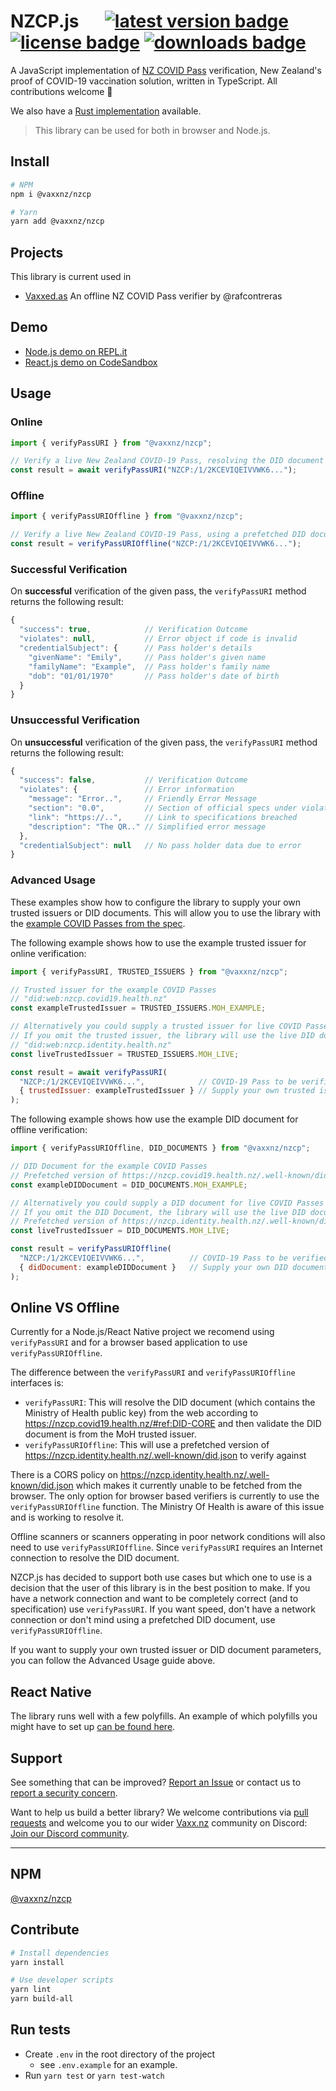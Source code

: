 # NZCP.js &emsp; [![latest version badge]][npm] [![license badge]][license] [![downloads badge]][npm]

[latest version badge]: https://img.shields.io/npm/v/@vaxxnz/nzcp
[license badge]: https://img.shields.io/npm/l/@vaxxnz/nzcp
[downloads badge]: https://img.shields.io/npm/dw/@vaxxnz/nzcp
[npm]: https://www.npmjs.com/package/@vaxxnz/nzcp
[license]: https://github.com/vaxxnz/nzcp-js/blob/main/LICENSE

A JavaScript implementation of [NZ COVID Pass](https://github.com/minhealthnz/nzcovidpass-spec) verification, New Zealand's proof of COVID-19 vaccination solution, written in TypeScript. All contributions welcome 🥳

We also have a [Rust implementation](https://github.com/vaxxnz/nzcp-rust/) available.

> This library can be used for both in browser and Node.js.

## Install

```bash
# NPM
npm i @vaxxnz/nzcp

# Yarn
yarn add @vaxxnz/nzcp
```

## Projects

This library is current used in

- [Vaxxed.as](https://vaxxed.as) An offline NZ COVID Pass verifier by @rafcontreras

## Demo

- [Node.js demo on REPL.it](https://replit.com/@noway1/NZCPjs-demo)
- [React.js demo on CodeSandbox](https://codesandbox.io/s/nzcpjs-demo-4vjgb)

## Usage

### Online

```javascript
import { verifyPassURI } from "@vaxxnz/nzcp";

// Verify a live New Zealand COVID-19 Pass, resolving the DID document
const result = await verifyPassURI("NZCP:/1/2KCEVIQEIVVWK6...");
```

### Offline

```javascript
import { verifyPassURIOffline } from "@vaxxnz/nzcp";

// Verify a live New Zealand COVID-19 Pass, using a prefetched DID document
const result = verifyPassURIOffline("NZCP:/1/2KCEVIQEIVVWK6...");
```

### Successful Verification

On **successful** verification of the given pass, the `verifyPassURI` method returns the following result:

```javascript
{
  "success": true,            // Verification Outcome
  "violates": null,           // Error object if code is invalid
  "credentialSubject": {      // Pass holder's details
    "givenName": "Emily",     // Pass holder's given name
    "familyName": "Example",  // Pass holder's family name
    "dob": "01/01/1970"       // Pass holder's date of birth
  }
}
```

### Unsuccessful Verification

On **unsuccessful** verification of the given pass, the `verifyPassURI` method returns the following result:

```javascript
{
  "success": false,           // Verification Outcome
  "violates": {               // Error information
    "message": "Error..",     // Friendly Error Message
    "section": "0.0",         // Section of official specs under violation
    "link": "https://..",     // Link to specifications breached
    "description": "The QR.." // Simplified error message
  },
  "credentialSubject": null   // No pass holder data due to error
}
```


### Advanced Usage

These examples show how to configure the library to supply your own trusted issuers or DID documents. This will allow you to use the library with the [example COVID Passes from the spec](https://nzcp.covid19.health.nz/#valid-worked-example).


The following example shows how to use the example trusted issuer for online verification:

```javascript
import { verifyPassURI, TRUSTED_ISSUERS } from "@vaxxnz/nzcp";

// Trusted issuer for the example COVID Passes
// "did:web:nzcp.covid19.health.nz"
const exampleTrustedIssuer = TRUSTED_ISSUERS.MOH_EXAMPLE;

// Alternatively you could supply a trusted issuer for live COVID Passes
// If you omit the trusted issuer, the library will use the live DID document
// "did:web:nzcp.identity.health.nz"
const liveTrustedIssuer = TRUSTED_ISSUERS.MOH_LIVE;

const result = await verifyPassURI(
  "NZCP:/1/2KCEVIQEIVVWK6...",            // COVID-19 Pass to be verified
  { trustedIssuer: exampleTrustedIssuer } // Supply your own trusted issuer to overwrite the default
);
```

The following example shows how use the example DID document for offline verification:

```javascript
import { verifyPassURIOffline, DID_DOCUMENTS } from "@vaxxnz/nzcp";

// DID Document for the example COVID Passes
// Prefetched version of https://nzcp.covid19.health.nz/.well-known/did.json
const exampleDIDDocument = DID_DOCUMENTS.MOH_EXAMPLE;

// Alternatively you could supply a DID document for live COVID Passes
// If you omit the DID Document, the library will use the live DID document
// Prefetched version of https://nzcp.identity.health.nz/.well-known/did.json
const liveTrustedIssuer = DID_DOCUMENTS.MOH_LIVE;

const result = verifyPassURIOffline(
  "NZCP:/1/2KCEVIQEIVVWK6...",          // COVID-19 Pass to be verified
  { didDocument: exampleDIDDocument }   // Supply your own DID document to overwrite the default
);
```

## Online VS Offline

Currently for a Node.js/React Native project we recomend using `verifyPassURI` and for a browser based application to use `verifyPassURIOffline`.

The difference between the `verifyPassURI` and `verifyPassURIOffline` interfaces is:
 - `verifyPassURI`: This will resolve the DID document (which contains the Ministry of Health public key) from the web according to https://nzcp.covid19.health.nz/#ref:DID-CORE and then validate the DID document is from the MoH trusted issuer.
 - `verifyPassURIOffline`: This will use a prefetched version of https://nzcp.identity.health.nz/.well-known/did.json to verify against

There is a CORS policy on https://nzcp.identity.health.nz/.well-known/did.json which makes it currently unable to be fetched from the browser. The only option for browser based verifiers is currently to use the `verifyPassURIOffline` function. The Ministry Of Health is aware of this issue and is working to resolve it.

Offline scanners or scanners opperating in poor network conditions will also need to use `verifyPassURIOffline`. Since `verifyPassURI` requires an Internet connection to resolve the DID document.

NZCP.js has decided to support both use cases but which one to use is a decision that the user of this library is in the best position to make. If you have a network connection and want to be completely correct (and to specification) use `verifyPassURI`. If you want speed, don't have a network connection or don't mind using a prefetched DID document, use `verifyPassURIOffline`.

If you want to supply your own trusted issuer or DID document parameters, you can follow the Advanced Usage guide above.

## React Native

The library runs well with a few polyfills. An example of which polyfills you might have to set up [can be found here](https://github.com/vaxxnz/nzcp-js/issues/2#issuecomment-972808289).

## Support

See something that can be improved? [Report an Issue](https://github.com/vaxxnz/nzcp-js/issues) or contact us to [report a security concern](mailto:info@vaxx.nz).

Want to help us build a better library? We welcome contributions via [pull requests](https://github.com/vaxxnz/nzcp-js/pulls) and welcome you to our wider [Vaxx.nz](https://vaxx.nz) community on Discord: [Join our Discord community](https://discord.gg/nkbnqhR8A8).

---

## NPM

[@vaxxnz/nzcp](https://www.npmjs.com/package/@vaxxnz/nzcp)

## Contribute

```bash
# Install dependencies
yarn install
```

```bash
# Use developer scripts
yarn lint
yarn build-all
```

## Run tests
- Create `.env` in the root directory of the project
  - see `.env.example` for an example.
- Run `yarn test` or `yarn test-watch`
